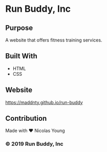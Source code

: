 # Run Buddy, Inc

## Purpose
A website that offers fitness training services.

## Built With
* HTML
* CSS

## Website
https://maddnty.github.io/run-buddy

## Contribution
Made with ❤️ Nicolas Young

### &copy; 2019 Run Buddy, Inc
